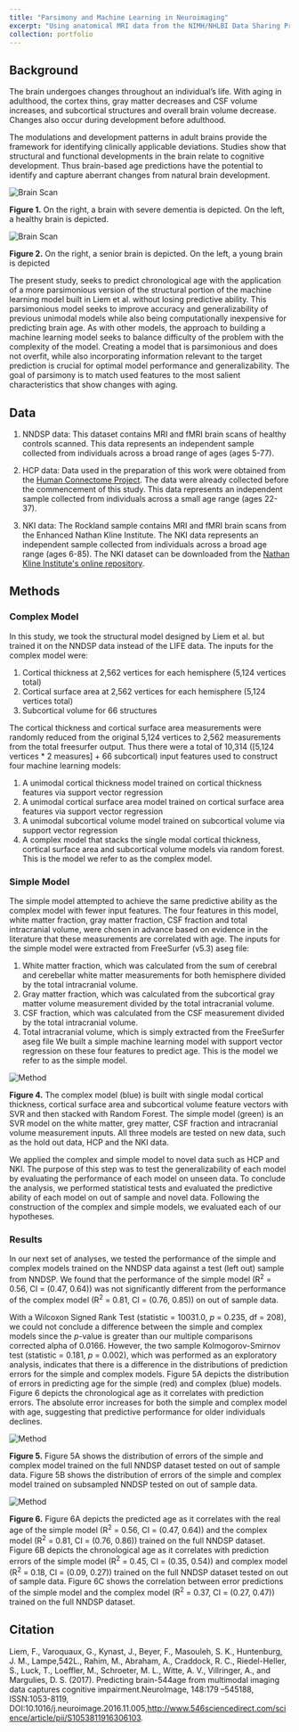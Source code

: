 ```yaml
---
title: "Parsimony and Machine Learning in Neuroimaging"
excerpt: "Using anatomical MRI data from the NIMH/NHLBI Data Sharing Project (NNDSP) to compare accuracy in prediction of age for a complex machine learning model with a large number of features to a simple machine learning model with only four features: white matter fraction, grey matter fraction, CSF fraction and intracranial volume, chosen a priori.<br/><br/><img src='/images/portfolioOne.png'>"
collection: portfolio
---
```


## Background

The brain undergoes changes throughout an individual’s life. With aging in adulthood, the cortex thins, gray matter decreases and CSF volume increases, and subcortical structures and overall brain volume decrease. Changes also occur during development before adulthood.

The modulations and development patterns in adult brains provide the framework for identifying clinically applicable deviations. Studies show that structural and functional developments in the brain relate to cognitive development. Thus brain-based age predictions have the potential to identify and capture aberrant changes from natural brain development.

![Brain Scan](/images/brainScanOne.png "Figure 1")

**Figure 1.** On the right, a brain with severe dementia is depicted. On the left, a healthy brain is depicted.

![Brain Scan](/images/brainScanTwo.png "Figure 2")

**Figure 2.** On the right, a senior brain is depicted. On the left, a young brain is depicted

The present study, seeks to predict chronological age with the application of a more parsimonious version of the structural portion of the machine learning model built in Liem et al. without losing predictive ability. This parsimonious model seeks to improve accuracy and generalizability of previous unimodal models while also being computationally inexpensive for predicting brain age. As with other models, the approach to building a machine learning model seeks to balance difficulty of the problem with the complexity of the model. Creating a model that is parsimonious and does not overfit, while also incorporating information relevant to the target prediction is crucial for optimal model performance and generalizability. The goal of parsimony is to match used features to the most salient characteristics that show changes with aging.

## Data

1. NNDSP data: This dataset contains MRI and fMRI brain scans of healthy controls scanned. This data represents an independent sample collected from individuals across a broad range of ages (ages 5-77). 

2. HCP data: Data used in the preparation of this work were obtained from the [Human Connectome Project](http://www.humanconnectomeproject.org/). The data were already collected before the commencement of this study. This data represents an independent sample collected from individuals across a small age range (ages 22-37).

3. NKI data: The Rockland sample contains MRI and fMRI brain scans from the Enhanced Nathan Kline Institute. The NKI data represents an independent sample collected from individuals across a broad age range (ages 6-85). The NKI dataset can be downloaded from the [Nathan Kline Institute's online repository](http://fcon_1000.projects.nitrc.org/indi/enhanced/data.html}{http://fcon-1000.projects.nitrc.org/indi/enhanced/data.html).

## Methods

### Complex Model
In this study, we took the structural model designed by Liem et al. but trained it on the NNDSP data instead of the LIFE data. The inputs for the complex model were:
1. Cortical thickness at 2,562 vertices for each hemisphere (5,124 vertices total)
2. Cortical surface area at 2,562 vertices for each hemisphere (5,124 vertices total)
3. Subcortical volume for 66 structures

The cortical thickness and cortical surface area measurements were randomly reduced from the original 5,124 vertices to 2,562 measurements from the total freesurfer output.  Thus there were a total of 10,314 ([5,124 vertices * 2 measures] + 66 subcortical) input features used to construct four machine learning models:
1. A unimodal cortical thickness model trained on cortical thickness features via support vector regression
2. A unimodal cortical surface area model trained on cortical surface area features via support vector regression
3. A unimodal subcortical volume model trained on subcortical volume via support vector regression
4. A complex model that stacks the single modal cortical thickness, cortical surface area and subcortical volume models via random forest. This is the model we refer to as the complex model. 

### Simple Model
The simple model attempted to achieve the same predictive ability as the complex model with fewer input features. The four features in this model, white matter fraction, gray matter fraction, CSF fraction and total intracranial volume, were chosen in advance based on evidence in the literature that these measurements are correlated with age. The inputs for the simple model were extracted from FreeSurfer (v5.3) aseg file:
1. White matter fraction, which was calculated from the sum of cerebral and cerebellar white matter measurements for both hemisphere divided by the total intracranial volume.
2. Gray matter fraction, which was calculated from the subcortical gray matter volume measurement divided by the total intracranial volume.
3. CSF fraction, which was calculated from the CSF measurement divided by the total intracranial volume.
4. Total intracranial volume, which is simply extracted from the FreeSurfer aseg file
We built a simple machine learning model with support vector regression on these four features to predict age. This is the model we refer to as the simple model.


![Method](/images/methodTwo.png "Figure 4")

**Figure 4.** The complex model (blue) is built with single modal cortical thickness, cortical surface area and subcortical volume feature vectors with SVR and then stacked with Random Forest. The simple model (green) is an SVR model on the white matter, grey matter, CSF fraction and intracranial volume measurement inputs. All three models are tested on new data, such as the hold out data, HCP and the NKI data.

We applied the complex and simple model to novel data such as HCP and NKI. The purpose of this step was to test the generalizability of each model by evaluating the performance of each model on unseen data. To conclude the analysis, we performed statistical tests and evaluated the predictive ability of each model on out of sample and novel data. Following the construction of the complex and simple models, we evaluated each of our hypotheses. 

### Results

In our next set of analyses, we tested the performance of the simple and complex models trained on the NNDSP data against a test (left out) sample from NNDSP.  We found that the performance of the simple model (R<sup>2</sup> = 0.56, CI = (0.47, 0.64)) was not significantly different from the performance of the complex model (R<sup>2</sup> = 0.81, CI = (0.76, 0.85)) on out of sample data. 

With a Wilcoxon Signed Rank Test (statistic = 10031.0, *p* = 0.235, df = 208), we could not conclude a difference between the simple and complex models since the *p*-value is greater than our multiple comparisons corrected alpha of 0.0166. However, the two sample Kolmogorov-Smirnov test (statistic = 0.181, *p* = 0.002), which was performed as an exploratory analysis, indicates that there is a difference in the distributions of prediction errors for the simple and complex models. Figure 5A depicts the distribution of errors in predicting age for the simple (red) and complex (blue) models. Figure 6 depicts the chronological age as it correlates with prediction errors. The absolute error increases for both the simple and complex model with age, suggesting that predictive performance for older individuals declines. 

![Method](/images/resultOne.png "Figure 5")

**Figure 5.** Figure 5A shows the distribution of errors of the simple and complex model trained on the full NNDSP dataset tested on out of sample data. Figure 5B shows the distribution of errors of the simple and complex model trained on subsampled NNDSP tested on out of sample data.

![Method](/images/resultTwo.png "Figure 6")

**Figure 6.** Figure 6A depicts the predicted age as it correlates with the real age of the simple model (R<sup>2</sup> = 0.56, CI = (0.47, 0.64)) and the complex model (R<sup>2</sup> = 0.81, CI = (0.76, 0.86)) trained on the full NNDSP dataset. Figure 6B depicts the chronological age as it correlates with prediction errors of the simple model (R<sup>2</sup> = 0.45, CI = (0.35, 0.54)) and complex model (R<sup>2</sup> = 0.18, CI = (0.09, 0.27)) trained on the full NNDSP dataset tested on out of sample data. Figure 6C shows the correlation between error predictions of the simple model and the complex model (R<sup>2</sup> = 0.37, CI = (0.27, 0.47)) trained on the full NNDSP dataset.

## Citation

Liem, F., Varoquaux, G., Kynast, J., Beyer, F., Masouleh, S. K., Huntenburg, J. M., Lampe,542L., Rahim, M., Abraham, A., Craddock, R. C., Riedel-Heller, S., Luck, T., Loeffler, M., Schroeter, M. L., Witte, A. V., Villringer, A., and  Margulies, D. S. (2017). Predicting brain-544age  from  multimodal  imaging  data  captures  cognitive  impairment.NeuroImage, 148:179  –545188,  ISSN:1053-8119, DOI:10.1016/j.neuroimage.2016.11.005,http://www.546sciencedirect.com/science/article/pii/S1053811916306103.

